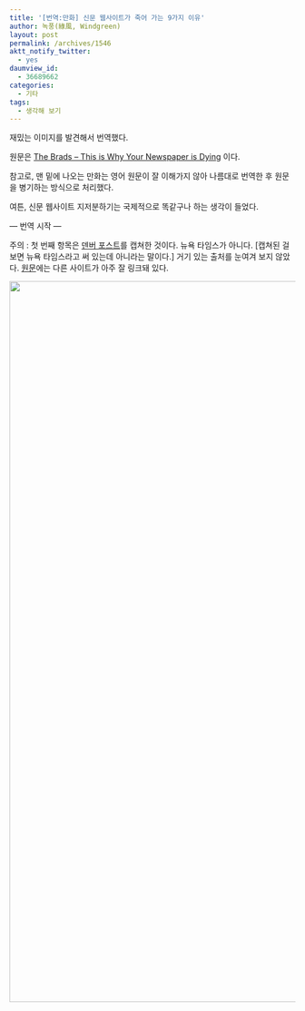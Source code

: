 ```yaml
---
title: '[번역:만화] 신문 웹사이트가 죽어 가는 9가지 이유'
author: 녹풍(綠風, Windgreen)
layout: post
permalink: /archives/1546
aktt_notify_twitter:
  - yes
daumview_id:
  - 36689662
categories:
  - 기타
tags:
  - 생각해 보기
---
```

재밌는 이미지를 발견해서 번역했다.

원문은 [The Brads &#8211; This is Why Your Newspaper is Dying][1] 이다.

참고로, 맨 밑에 나오는 만화는 영어 원문이 잘 이해가지 않아 나름대로 번역한 후 원문을 병기하는 방식으로 처리했다.

여튼, 신문 웹사이트 지저분하기는 국제적으로 똑같구나 하는 생각이 들었다.

&#8212; 번역 시작 &#8212;

주의 : 첫 번째 항목은 [덴버 포스트][2]를 캡쳐한 것이다. 뉴욕 타임스가 아니다. [캡쳐된 걸 보면 뉴욕 타임스라고 써 있는데 아니라는 말이다.] 거기 있는 출처를 눈여겨 보지 않았다. [원문][3]에는 다른 사이트가 아주 잘 링크돼 있다.

<img class="aligncenter" src="https://dl.dropbox.com/u/15546257/blog/mytory/this-is-why-your-newspaper-is-dying%28translated%29.png" alt="" width="898" height="1271" />

 [1]: http://bradcolbow.com/archive/view/the_brads_this_is_why_your_newspaper_is_dying/
 [2]: http://www.denverpost.com/business/ci_18451993
 [3]: http://www.nytimes.com/2011/07/07/technology/personaltech/boating-apps-help-sailors-get-there-and-back-again.html?_r=1